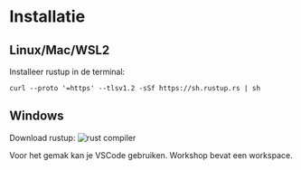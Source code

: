 # Installatie

## Linux/Mac/WSL2
Installeer rustup in de terminal:
```
curl --proto '=https' --tlsv1.2 -sSf https://sh.rustup.rs | sh
```

## Windows
Download rustup:
![rust compiler](https://rustup.rs)

Voor het gemak kan je VSCode gebruiken. Workshop bevat een workspace.
